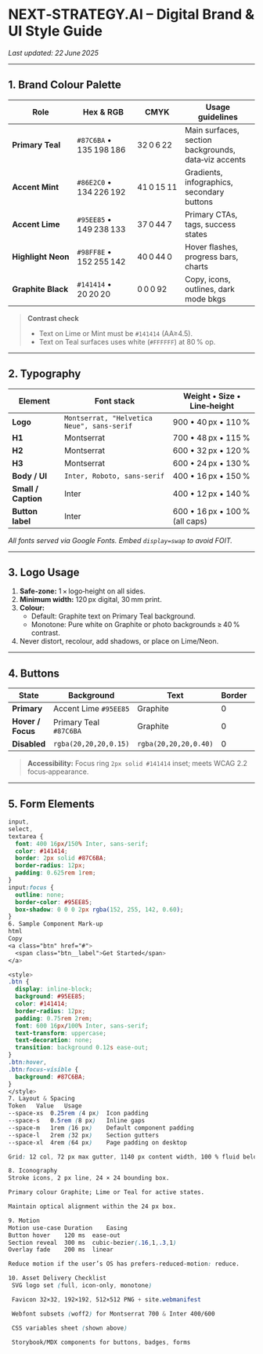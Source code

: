 # NEXT‑STRATEGY.AI – Digital Brand & UI Style Guide  
_Last updated: 22 June 2025_

---

## 1. Brand Colour Palette

| Role | Hex & RGB | CMYK | Usage guidelines |
|------|-----------|------|------------------|
| **Primary Teal** | `#87C6BA` • 135 198 186 | 32 0 6 22 | Main surfaces, section backgrounds, data‑viz accents |
| **Accent Mint** | `#86E2C0` • 134 226 192 | 41 0 15 11 | Gradients, infographics, secondary buttons |
| **Accent Lime** | `#95EE85` • 149 238 133 | 37 0 44 7 | Primary CTAs, tags, success states |
| **Highlight Neon** | `#98FF8E` • 152 255 142 | 40 0 44 0 | Hover flashes, progress bars, charts |
| **Graphite Black** | `#141414` • 20 20 20 | 0 0 0 92 | Copy, icons, outlines, dark mode bkgs |

> **Contrast check**  
> - Text on Lime or Mint must be `#141414` (AA≥4.5).  
> - Text on Teal surfaces uses white (`#FFFFFF`) at 80 % op.

---

## 2. Typography

| Element | Font stack | Weight • Size • Line‑height |
|---------|------------|-----------------------------|
| **Logo** | `Montserrat, "Helvetica Neue", sans‑serif` | 900 • 40 px • 110 % |
| **H1** | Montserrat | 700 • 48 px • 115 % |
| **H2** | Montserrat | 600 • 32 px • 120 % |
| **H3** | Montserrat | 600 • 24 px • 130 % |
| **Body / UI** | `Inter, Roboto, sans‑serif` | 400 • 16 px • 150 % |
| **Small / Caption** | Inter | 400 • 12 px • 140 % |
| **Button label** | Inter | 600 • 16 px • 100 % (all caps) |

_All fonts served via Google Fonts. Embed `display=swap` to avoid FOIT._

---

## 3. Logo Usage

1. **Safe‑zone:** 1 × logo‑height on all sides.  
2. **Minimum width:** 120 px digital, 30 mm print.  
3. **Colour:**  
   - Default: Graphite text on Primary Teal background.  
   - Monotone: Pure white on Graphite or photo backgrounds ≥ 40 % contrast.  
4. Never distort, recolour, add shadows, or place on Lime/Neon.

---

## 4. Buttons

| State | Background | Text | Border | Extras |
|-------|------------|------|--------|--------|
| **Primary** | Accent Lime `#95EE85` | Graphite | 0 | `border‑radius: 12px;` |
| **Hover / Focus** | Primary Teal `#87C6BA` | Graphite | 0 | Transition 120 ms ease‑out |
| **Disabled** | `rgba(20,20,20,0.15)` | `rgba(20,20,20,0.40)` | 0 | `cursor: not‑allowed;` |

> **Accessibility:** Focus ring `2px solid #141414` inset; meets WCAG 2.2 focus‑appearance.

---

## 5. Form Elements

```css
input,
select,
textarea {
  font: 400 16px/150% Inter, sans-serif;
  color: #141414;
  border: 2px solid #87C6BA;
  border-radius: 12px;
  padding: 0.625rem 1rem;
}
input:focus {
  outline: none;
  border-color: #95EE85;
  box-shadow: 0 0 0 2px rgba(152, 255, 142, 0.60);
}
6. Sample Component Mark‑up
html
Copy
<a class="btn" href="#">
  <span class="btn__label">Get Started</span>
</a>

<style>
.btn {
  display: inline-block;
  background: #95EE85;
  color: #141414;
  border-radius: 12px;
  padding: 0.75rem 2rem;
  font: 600 16px/100% Inter, sans-serif;
  text-transform: uppercase;
  text-decoration: none;
  transition: background 0.12s ease-out;
}
.btn:hover,
.btn:focus-visible {
  background: #87C6BA;
}
</style>
7. Layout & Spacing
Token	Value	Usage
--space‑xs	0.25rem (4 px)	Icon padding
--space‑s	0.5rem (8 px)	Inline gaps
--space‑m	1rem (16 px)	Default component padding
--space‑l	2rem (32 px)	Section gutters
--space‑xl	4rem (64 px)	Page padding on desktop

Grid: 12 col, 72 px max gutter, 1140 px content width, 100 % fluid below 768 px.

8. Iconography
Stroke icons, 2 px line, 24 × 24 bounding box.

Primary colour Graphite; Lime or Teal for active states.

Maintain optical alignment within the 24 px box.

9. Motion
Motion use‑case	Duration	Easing
Button hover	120 ms	ease-out
Section reveal	300 ms	cubic‑bezier(.16,1,.3,1)
Overlay fade	200 ms	linear

Reduce motion if the user’s OS has prefers‑reduced‑motion: reduce.

10. Asset Delivery Checklist
 SVG logo set (full, icon‑only, monotone)

 Favicon 32×32, 192×192, 512×512 PNG + site.webmanifest

 Webfont subsets (woff2) for Montserrat 700 & Inter 400/600

 CSS variables sheet (shown above)

 Storybook/MDX components for buttons, badges, forms

